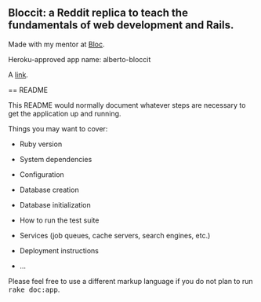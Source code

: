 ## Bloccit: a Reddit replica to teach the fundamentals of web development and Rails.

Made with my mentor at [Bloc](http://bloc.io).

Heroku-approved app name: alberto-bloccit

 A [link](https://git.heroku.com/alberto-bloccit.git).



== README

This README would normally document whatever steps are necessary to get the
application up and running.

Things you may want to cover:

* Ruby version

* System dependencies

* Configuration

* Database creation

* Database initialization

* How to run the test suite

* Services (job queues, cache servers, search engines, etc.)

* Deployment instructions

* ...


Please feel free to use a different markup language if you do not plan to run
<tt>rake doc:app</tt>.
